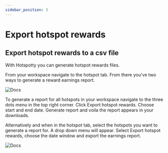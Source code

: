 ```yaml
---
sidebar_position: 3
---
```


# Export hotspot rewards

## Export hotspot rewards to a csv file

With Hotspotty you can generate hotspot rewards files.

From your workspace navigate to the hotspot tab. From there you've two ways to generate a reward earnings report.

![Docs](/img/workspace/tax1.png)

To generate a report for all hotspots in your workspace navigate to the three dots menu in the top right corner. Click Export hotspot rewards. Choose start and end date. Generate report and voila the report appears in your downloads.

Alternatively and when in the hotspot tab, select the hotspots you want to generate a report for. A drop down menu will appear. Select Export hotspot rewards, choose the date window and export the earnings report.

![Docs](/img/workspace/tax2.png)
